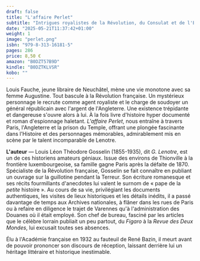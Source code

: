 ```yaml
---
draft: false
title: "L'affaire Perlet"
subtitle: "Intrigues royalistes de la Révolution, du Consulat et de l'Empire"
date: "2025-05-21T11:37:42+01:00"
weight: 1
image: "perlet.png"
isbn: "979-8-313-16181-5"
pages: 286
price: 8,50 €
amazon: "B0DZT57B9D"
kindle: "B0DZTKLVSR"
kobo: ""
---
```

Louis Fauche, jeune libraire de Neuchâtel, mène une vie monotone avec sa femme Augustine. Tout bascule à la Révolution française. Un mystérieux personnage le recrute comme agent royaliste et le charge de soudoyer un général républicain avec l'argent de l'Angleterre. Une existence trépidante et dangereuse s'ouvre alors à lui. À la fois livre d'histoire hyper documenté et roman d'espionnage haletant. _L'affaire Perlet_, nous entraîne à travers Paris, l'Angleterre et la prison du Temple, offrant une plongée fascinante dans l'Histoire et des personnages mémorables, admirablement mis en scène par le talent incomparable de Lenotre.

**L'auteur** — Louis Léon Théodore Gosselin (1855-1935), dit _G. Lenotre_, est un de ces historiens amateurs géniaux. Issue des environs de Thionville à la frontière luxembourgeoise, sa famille gagne Paris après la défaite de 1870. Spécialiste de la Révolution française, Gosselin se fait connaître en publiant un ouvrage sur la guillotine pendant la Terreur. Son écriture romanesque et ses récits fourmillants d'anecdotes lui valent le surnom de « pape de la _petite_ histoire ». Au cours de sa vie, privilégiant les documents authentiques, les visites de lieux historiques et les détails inédits, il a passé davantage de temps aux Archives nationales, à flâner dans les rues de Paris ou à refaire en diligence le trajet de Varennes qu'à l'administration des Douanes où il était employé. Son chef de bureau, fasciné par les articles que le célèbre lorrain publiait un peu partout, du _Figaro_ à la _Revue des Deux Mondes_, lui excusait toutes ses absences.

Élu à l'Académie française en 1932 au fauteuil de René Bazin, il meurt avant de pouvoir prononcer son discours de réception, laissant derrière lui un héritage littéraire et historique inestimable.
